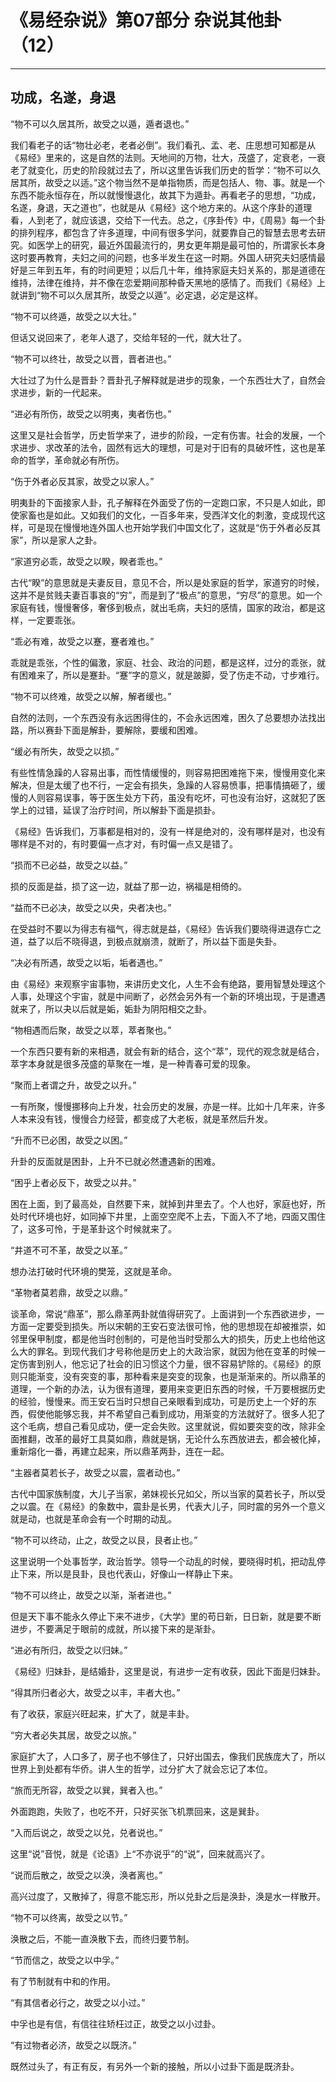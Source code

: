 # 《易经杂说》第07部分 杂说其他卦（12）

------

## 功成，名遂，身退

“物不可以久居其所，故受之以遁，遁者退也。”

我们看老子的话“物壮必老，老者必倒”。我们看孔、孟、老、庄思想可知都是从《易经》里来的，这是自然的法则。天地间的万物，壮大，茂盛了，定衰老，一衰老了就变化，历史的阶段就过去了，所以这里告诉我们历史的哲学：“物不可以久居其所，故受之以适。”这个物当然不是单指物质，而是包括人、物、事。就是一个东西不能永恒存在，所以就慢慢退化，故其下为遁卦。再看老子的思想，“功成，名遂，身退，天之道也”，也就是从《易经》这个地方来的。从这个序卦的道理看，人到老了，就应该退，交给下一代去。总之，《序卦传》中，《周易》每一个卦的排列程序，都包含了许多道理，中间有很多学问，就要靠自己的智慧去思考去研究。如医学上的研究，最近外国最流行的，男女更年期是最可怕的，所谓家长本身这时要再教育，夫妇之间的问题，也多半发生在这一时期。外国人研究夫妇感情最好是三年到五年，有的时间更短；以后几十年，维持家庭夫妇关系的，那是道德在维持，法律在维持，并不像在恋爱期间那种昏天黑地的感情了。而我们《易经》上就讲到“物不可以久居其所，故受之以遁”。必定退，必定是这样。

“物不可以终遁，故受之以大壮。”

但话又说回来了，老年人退了，交给年轻的一代，就大壮了。

“物不可以终壮，故受之以晋，晋者进也。”

大壮过了为什么是晋卦？晋卦孔子解释就是进步的现象，一个东西壮大了，自然会求进步，新的一代起来。

“进必有所伤，故受之以明夷，夷者伤也。”

这里又是社会哲学，历史哲学来了，进步的阶段，一定有伤害。社会的发展，一个求进步、求改革的法令，固然有远大的理想，可是对于旧有的具破坏性，这也是革命的哲学，革命就必有所伤。

“伤于外者必反其家，故受之以家人。”

明夷卦的下面接家人卦，孔子解释在外面受了伤的一定跑口家，不只是人如此，即使家畜也是如此。又如我们的文化，一百多年来，受西洋文化的刺激，变成现代这样，可是现在慢慢地连外国人也开始学我们中国文化了，这就是“伤于外者必反其家”，所以是家人之卦。

“家道穷必乖，故受之以睽，睽者乖也。”

古代“睽”的意思就是夫妻反目，意见不合，所以是处家庭的哲学，家道穷的时候，这并不是贫贱夫妻百事哀的“穷”，而是到了“极点”的意思，“穷尽”的意思。如一个家庭有钱，慢慢奢侈，奢侈到极点，就出毛病，夫妇的感情，国家的政治，都是这样，一定要乖张。

“乖必有难，故受之以蹇，蹇者难也。”

乖就是乖张，个性的偏激，家庭、社会、政治的问题，都是这样，过分的乖张，就有困难来了，所以是蹇卦。“蹇”字的意义，就是跛脚，受了伤走不动，寸步难行。

“物不可以终难，故受之以解，解者缓也。”

自然的法则，一个东西没有永远困得住的，不会永远困难，困久了总要想办法找出路，所以赛卦下面是解卦，要解除，要缓和困难。

“缓必有所失，故受之以损。”

有些性情急躁的人容易出事，而性情缓慢的，则容易把困难拖下来，慢慢用变化来解决，但是太缓了也不行，一定会有损失，急躁的人容易愤事，把事情搞砸了，缓慢的人则容易误事，等于医生处方下药，虽没有吃坏，可也没有治好，这就犯了医学上的过错，延误了治疗时间，所以解卦下面是损卦。

《易经》告诉我们，万事都是相对的，没有一样是绝对的，没有哪样是对，也没有哪样是不对的，有时要偏一点才对，有时偏一点又是错了。

“损而不已必益，故受之以益。”

损的反面是益，损了这一边，就益了那一边，祸福是相倚的。

“益而不已必决，故受之以央，央者决也。”

在受益时不要以为得志有福气，得志就是益，《易经》告诉我们要晓得进退存亡之道，益了以后不晓得退，到极点就崩溃，就断了，所以益下面是失卦。

“决必有所遇，故受之以垢，垢者遇也。”

由《易经》来观察宇宙事物，来讲历史文化，人生不会有绝路，要用智慧处理这个人事，处理这个宇宙，就是中间断了，必然会另外有一个新的环境出现，于是遭遇就来了，所以夬以后就是姤，姤卦为阴阳相交之卦。

“物相遇而后聚，故受之以萃，萃者聚也。”

一个东西只要有新的来相遇，就会有新的结合，这个“萃”，现代的观念就是结合，萃字本身就是很多茂盛的草聚在一堆，是一种青春可爱的现象。

“聚而上者谓之升，故受之以升。”

一有所聚，慢慢挪移向上升发，社会历史的发展，亦是一样。比如十几年来，许多人本来没有钱，慢慢合力经营，都变成了大老板，就是革然后升发。

“升而不已必困，故受之以困。”

升卦的反面就是困卦，上升不已就必然遭遇新的困难。

“困乎上者必反下，故受之以井。”

困在上面，到了最高处，自然要下来，就掉到井里去了。个人也好，家庭也好，所处时代环境也好，如同掉下井里，上面空空爬不上去，下面入不了地，四面又围住了，这多可怜，于是革卦这个时候就来了。

“井道不可不革，故受之以革。”

想办法打破时代环境的樊笼，这就是革命。

“革物者莫若鼎，故受之以鼎。”

谈革命，常说“鼎革”，那么鼎革两卦就值得研究了。上面讲到一个东西欲进步，一方面一定要受到损失。所以宋朝的王安石变法很可怜，他的思想现在却被推崇，如邻里保甲制度，都是他当时创制的，可是他当时受那么大的损失，历史上也给他这么大的罪名。到现代我们才号称他是历史上的大政治家，就因为他在变革的时候一定伤害到别人，他忘记了社会的旧习惯这个力量，很不容易铲除的。《易经》的原则只能渐变，没有突变的事，那种看来是突变的现象，也是渐渐来的。所以鼎革的道理，一个新的办法，认为很有道理，要用来变更旧东西的时候，千万要根据历史的经验，慢慢来。而王安石当时只想自己亲眼看到成功，可是历史上一个好的东西，假使他能够忘我，并不希望自己看到成功，用渐变的方法就好了。很多人犯了这个毛病，想自己看见成功，便一定会失败。这里就说，假如要突变的改，除非全面推翻，改革的最好工具莫如鼎，鼎就是锅，无论什么东西放进去，都会被化掉，重新熔化一番，再建立起来，所以鼎革两卦，连在一起。

“主器者莫若长子，故受之以震，震者动也。”

古代中国家族制度，大儿子当家，弟妹视长兄如父，所以当家的莫若长子，所以受之以震。在《易经》的象数中，震卦是长男，代表大儿子，同时震的另外一个意义就是动，也就是革命会有一个时期的动乱。

“物不可以终动，止之，故受之以艮，艮者止也。”

这里说明一个处事哲学，政治哲学。领导一个动乱的时候，要晓得时机，把动乱停止下来，所以是艮卦，艮也代表山，好像山一样静止下来。

“物不可以终止，故受之以渐，渐者进也。”

但是天下事不能永久停止下来不进步，《大学》里的苟日新，日日新，就是要不断进步，不要满足于眼前的成就，所以接下来的是渐卦。

“进必有所归，故受之以归妹。”

《易经》归妹卦，是结婚卦，这里是说，有进步一定有收获，因此下面是归妹卦。

“得其所归者必大，故受之以丰，丰者大也。”

有了收获，家庭兴旺起来，扩大了，就是丰卦。

“穷大者必失其居，故受之以旅。”

家庭扩大了，人口多了，房子也不够住了，只好出国去，像我们民族庞大了，所以世界上到处都有华侨。讲人生的哲学，过分扩大了就会忘记了本位。

“旅而无所容，故受之以巽，巽者入也。”

外面跑跑，失败了，也吃不开，只好买张飞机票回来，这是巽卦。

“入而后说之，故受之以兑，兑者说也。”

这里“说”音悦，就是《论语》上“不亦说乎”的“说”，回来就高兴了。

“说而后散之，故受之以涣，涣者离也。”

高兴过度了，又散掉了，得意不能忘形，所以兑卦之后是涣卦，涣是水一样散开。

“物不可以终离，故受之以节。”

涣散之后，不能一直涣散下去，而终归要节制。

“节而信之，故受之以中孚。”

有了节制就有中和的作用。

“有其信者必行之，故受之以小过。”

中孚也是有信，有信往往矫枉过正，故受之以小过卦。

“有过物者必济，故受之以既济。”

既然过头了，有正有反，有另外一个新的接触，所以小过卦下面是既济卦。
